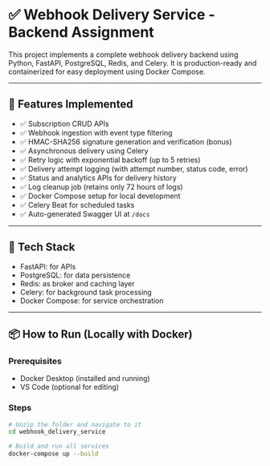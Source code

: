 # ✅ Webhook Delivery Service - Backend Assignment

This project implements a complete webhook delivery backend using Python, FastAPI, PostgreSQL, Redis, and Celery. It is production-ready and containerized for easy deployment using Docker Compose.

---

## 🚀 Features Implemented

- ✅ Subscription CRUD APIs
- ✅ Webhook ingestion with event type filtering
- ✅ HMAC-SHA256 signature generation and verification (bonus)
- ✅ Asynchronous delivery using Celery
- ✅ Retry logic with exponential backoff (up to 5 retries)
- ✅ Delivery attempt logging (with attempt number, status code, error)
- ✅ Status and analytics APIs for delivery history
- ✅ Log cleanup job (retains only 72 hours of logs)
- ✅ Docker Compose setup for local development
- ✅ Celery Beat for scheduled tasks
- ✅ Auto-generated Swagger UI at `/docs`

---

## 🧱 Tech Stack

- FastAPI: for APIs
- PostgreSQL: for data persistence
- Redis: as broker and caching layer
- Celery: for background task processing
- Docker Compose: for service orchestration

---

## 📦 How to Run (Locally with Docker)

### Prerequisites
- Docker Desktop (installed and running)
- VS Code (optional for editing)

### Steps

```bash
# Unzip the folder and navigate to it
cd webhook_delivery_service

# Build and run all services
docker-compose up --build
